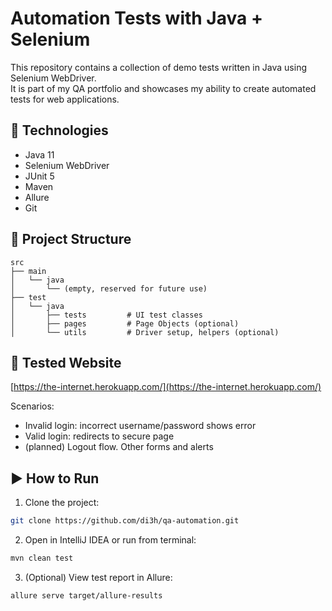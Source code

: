 # Automation Tests with Java + Selenium

This repository contains a collection of demo tests written in Java using Selenium WebDriver.  
It is part of my QA portfolio and showcases my ability to create automated tests for web applications.

## 📌 Technologies

- Java 11
- Selenium WebDriver
- JUnit 5
- Maven
- Allure
- Git

## 📁 Project Structure

```
src
├── main
│   └── java
│       └── (empty, reserved for future use)
├── test
│   └── java
│       ├── tests         # UI test classes
│       ├── pages         # Page Objects (optional)
│       └── utils         # Driver setup, helpers (optional)
```

## 🧪 Tested Website

[https://the-internet.herokuapp.com/](https://the-internet.herokuapp.com/)

Scenarios:
- Invalid login: incorrect username/password shows error
- Valid login: redirects to secure page
- (planned) Logout flow. Other forms and alerts

## ▶️ How to Run

1. Clone the project:
```bash
git clone https://github.com/di3h/qa-automation.git
```
2. Open in IntelliJ IDEA or run from terminal:
```bash
mvn clean test
```
3. (Optional) View test report in Allure:
```bash
allure serve target/allure-results
```
